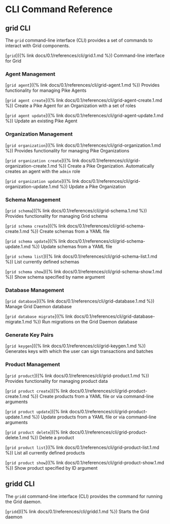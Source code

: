 # CLI Command Reference

<!--
  Copyright 2018-2021 Cargill Incorporated
  Licensed under Creative Commons Attribution 4.0 International License
  https://creativecommons.org/licenses/by/4.0/
-->

## grid CLI
The `grid` command-line interface (CLI) provides a set of commands to interact
with Grid components.

[`grid`]({% link docs/0.1/references/cli/grid.1.md %})
Command-line interface for Grid

### Agent Management
[`grid agent`]({% link docs/0.1/references/cli/grid-agent.1.md %})
Provides functionality for managing Pike Agents

[`grid agent create`]({% link docs/0.1/references/cli/grid-agent-create.1.md %})
Create a Pike Agent for an Organization with a set of roles

[`grid agent update`]({% link docs/0.1/references/cli/grid-agent-update.1.md %})
Update an existing Pike Agent

### Organization Management
[`grid organization`]({% link docs/0.1/references/cli/grid-organization.1.md %})
Provides functionality for managing Pike Organizations

[`grid organization create`]({%
link docs/0.1/references/cli/grid-organization-create.1.md %})
Create a Pike Organization. Automatically creates an agent with the `admin` role

[`grid organization update`]({%
link docs/0.1/references/cli/grid-organization-update.1.md %})
Update a Pike Organization

### Schema Management
[`grid schema`]({% link docs/0.1/references/cli/grid-schema.1.md %})
Provides functionality for managing Grid schema

[`grid schema create`]({% link docs/0.1/references/cli/grid-schema-create.1.md %})
Create schemas from a YAML file

[`grid schema update`]({% link docs/0.1/references/cli/grid-schema-update.1.md %})
Update schemas from a YAML file

[`grid schema list`]({% link docs/0.1/references/cli/grid-schema-list.1.md %})
List currently defined schemas

[`grid schema show`]({% link docs/0.1/references/cli/grid-schema-show.1.md %})
Show schema specified by name argument

### Database Management
[`grid database`]({% link docs/0.1/references/cli/grid-database.1.md %})
Manage Grid Daemon database

[`grid database migrate`]({%
link docs/0.1/references/cli/grid-database-migrate.1.md %})
Run migrations on the Grid Daemon database

### Generate Key Pairs
[`grid keygen`]({% link docs/0.1/references/cli/grid-keygen.1.md %})
Generates keys with which the user can sign transactions and batches

### Product Management
[`grid product`]({% link docs/0.1/references/cli/grid-product.1.md %})
Provides functionality for managing product data

[`grid product create`]({%
link docs/0.1/references/cli/grid-product-create.1.md %})
Create products from a YAML file or via command-line arguments

[`grid product update`]({%
link docs/0.1/references/cli/grid-product-update.1.md %})
Update products from a YAML file or via command-line arguments

[`grid product delete`]({%
link docs/0.1/references/cli/grid-product-delete.1.md %})
Delete a product

[`grid product list`]({% link docs/0.1/references/cli/grid-product-list.1.md %})
List all currently defined products

[`grid product show`]({% link docs/0.1/references/cli/grid-product-show.1.md %})
Show product specified by ID argument

## gridd CLI
The `gridd` command-line interface (CLI) provides the command for running the
Grid daemon.

[`gridd`]({% link docs/0.1/references/cli/gridd.1.md %})
Starts the Grid daemon
